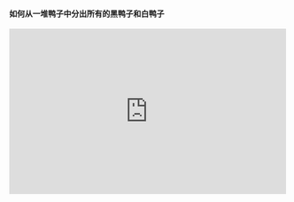 #### 如何从一堆鸭子中分出所有的黑鸭子和白鸭子  
<iframe 
src="https://zeff163.github.io/stackedit-app-data/video-player.html?v=%E3%80%90%E8%A7%86%E9%A2%91%E3%80%91%E8%BF%99%E6%98%AF%E6%80%8E%E4%B9%88%E5%81%9A%E5%88%B0%E7%9A%84%E3%80%90%E5%85%A8%E5%A1%94%E6%9C%BA%E7%AE%B1%E5%90%A7%E3%80%91_%E7%99%BE%E5%BA%A6%E8%B4%B4%E5%90%A7.mp4" 
scrolling="no" 
border="0" 
frameborder="no" 
framespacing="0" 
allowfullscreen="true" 
height=300 
width=500> 
</iframe>




<!--stackedit_data:
eyJoaXN0b3J5IjpbLTIwNTA0NDY0MzUsMTg4ODg4NzgyNCwxMD
gwNzUwMTQyLC0yMTI0OTI0NjY4LC0xOTg5NTQ2MDg5LDczNzU3
Mzg4MCwyMTEyNzAyNDIwLC0xMjMyNzYyMjc0LDIxMDA1MjM3OT
IsMTkzMDYwNDEzOCwxNjQ2MjM3MTQyXX0=
-->